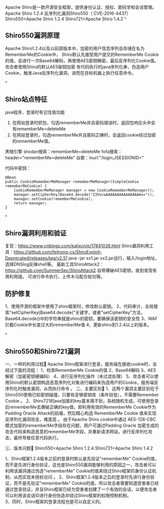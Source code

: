 Apache Shiro是一款开源安全框架，提供身份认证、授权、密码学和会话管理。
Apache Shiro 1.2.4 反序列化漏洞Shiro550（ CVE-2016-4437）
Shiro550<Apache Shiro 1.2.4
Shiro721<Apache Shiro 1.4.2
^
## **Shiro550漏洞原理**
Apache Shiro1.2.4以及以前部版本中，加密的用户信息序列会存储在名为RememberMe的Cookie中，
Shiro默认先接受用户提交的RememberMe Cookie的值，会进行一次Base64解码，再使用AES密钥解密，最后反序列化Cookie值。
攻击者使用Shiro的默认AES秘钥加密 有代码执行的java序列化串，伪造用户Cookie，触发Java反序列化漏洞，进而在目标机器上执行任意命令。


^
## **Shiro站点特征**
java程序，登录时有记住我功能
1. 在网站登录时抓包，勾选rememberMe并且密码错误时，返回包响应头中会有rememberMe=deleteMe
2. 在网站登录时，勾选rememberMe并且密码正确时，会返回cookie经过加密的rememberMe值。

黑暗引擎
shodan搜索：rememberMe=deleteMe
fofa搜索：header="rememberMe=deleteMe"
谷歌：inurl:"/login;JSESSIONID="

代码中密钥：
```
@Bean
public CookieRememberMeManager rememberMeManager(SimpleCookie rememberMeCookie) {
    CookieRememberMeManager manager = new CookieRememberMeManager();
    manager.setCipherKey(Base64.decode("Z3VucwAAAAAAAAAAAAAAAA=="));
    manager.setCookie(rememberMeCookie);
    return manager;
}
```
^
## **Shiro漏洞利用和验证**

复现：<https://www.cnblogs.com/kalixcn/p/17841026.html>
Shiro漏洞利用工具：<https://github.com/feihong-cs/ShiroExploit-Deprecated/releases/tag/v2.51> 
java -jar xx1.jar  xx2.jar运行，输入/login地址，选择DNSlog反弹shell等。
最新工具ShiroAttack2：<https://github.com/SummerSec/ShiroAttack2>
自带爆破AES密钥，直到发现有用利用链。
可进行命令执行，上传木马配合蚁剑等。



## **防护修复**
1、使用开源的框架中使用了shiro框架时，修改默认密钥。
2、代码审计，全局搜索“setCipherKey(Base64.decode(”关键字，或者"setCipherKey"方法，Base64.decode()中的字符串就是shiro的密钥，要确保该密钥的安全性
3、WAF拦截Cookie中长度过大的rememberMe值
4、更新shiro到1.2.4以上的版本。


^
## **Shiro550和Shiro721漏洞**
一、一样的利用过程🍺 
Apache Shiro框架进行登录，服务端在接收cookie时，会经过下面的流程： 
 1、检索RememberMe Cookie的值  2、Base64解码  3、AES解密（加密密钥硬编码）  4、进行反序列化操作（未过滤处理）  5、攻击者可以使用Shiro的默认密钥构造恶意序列化对象进行编码来伪造用户的Cookie，服务端反序列化时触发漏洞，从而执行命令  。
二、主要区别🍺 
1、这两个漏洞主要区别在于Shiro550使用已知密钥碰撞，只要有足够密钥库（条件较低），不需要Remember Cookie  。
2、Shiro721的ase加密的key基本猜不到，系统随机生成，可使用登录后rememberMe去爆破正确的key值，即利用有效的RememberMe Cookie作为Padding Oracle Attack的前缀，然后精心构造 RememberMe Cookie 值来实现反序列化漏洞攻击，难度高 。
由于Apache Shiro cookie中通过 AES-128-CBC 模式加密的rememberMe字段存在问题，用户可通过Padding Oracle 加密生成的攻击代码来构造恶意的rememberMe字段，并重新请求网站，进行反序列化攻击，最终导致任意代码执行。


三、版本问题🍺 
Shiro550<Apache Shiro 1.2.4
Shiro721<Apache Shiro 1.4.2

1、Shiro框架1.2.4版本之前的登录时默认是先验证"rememberMe" Cookie的值，而不是先进行身份验证，这也是Shiro550漏洞能够利用的原因之一，攻击者可以利用该漏洞通过伪造"rememberMe" Cookie的值来绕过Shiro框架的身份认证机制，从而实现未授权访问 。
2、Shiro框架1.2.4版本之后的登录时先进行身份验证，而不是先验证"rememberMe" Cookie的值，所以攻击者需要知道受害者已经通过登录验证，并且Shiro框架已经为受害者创建了一个有效的会话，以便攻击者可以利用该会话ID进行身份伪造并绕过Shiro框架的权限控制机制。  
3、同时，Shiro框架的登录流程也是可以自定义的。